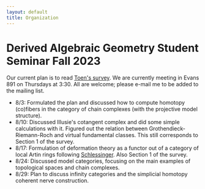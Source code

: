 ```yaml
---
layout: default
title: Organization
---
```


# Derived Algebraic Geometry Student Seminar Fall 2023

Our current plan is to read [Toen's survey](https://arxiv.org/abs/1401.1044). We are currently meeting in Evans 891 on Thursdays at 3:30. All are welcome; please e-mail me to be added to the mailing list.

* 8/3: Formulated the plan and discussed how to compute homotopy (co)fibers in the category of chain complexes (with the projective model structure).
* 8/10: Discussed Illusie's cotangent complex and did some simple calculations with it. Figured out the relation between Grothendieck-Riemann-Roch and virtual fundamental classes. This still corresponds to Section 1 of the survey.
* 8/17: Formulation of deformation theory as a functor out of a category of local Artin rings following [Schlessinger](https://www.jstor.org/stable/1994967). Also Section 1 of the survey.
* 8/24: Discussed model categories, focusing on the main examples of topological spaces and chain complexes.
* 8/29: Plan to discuss infinity categories and the simplicial homotopy coherent nerve construction.
